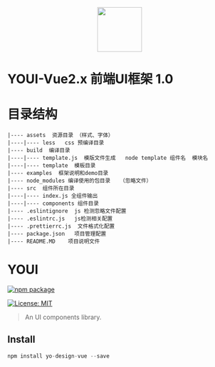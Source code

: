 <p align="center">
  <img height="100"  width="100" src="https://yo-ui.github.io/images/logo.png"/>
</p>

# YOUI-Vue2.x 前端UI框架 1.0

# 目录结构
```
|---- assets  资源目录 （样式、字体）
|----|---- less   css 预编译目录
|---- build  编译目录
|----|---- template.js  模版文件生成   node template 组件名  模块名
|----|---- template  模板目录
|---- examples  框架说明和demo目录
|---- node_modules 编译使用的包目录   （忽略文件）
|---- src  组件所在目录
|----|---- index.js 全组件输出
|----|---- components 组件目录
|---- .eslintignore  js 检测忽略文件配置
|---- .eslintrc.js   js检测相关配置
|---- .prettierrc.js  文件格式化配置
|---- package.json   项目管理配置
|---- README.MD    项目说明文件
```

# YOUI

[![npm package](https://img.shields.io/badge/npm-v1.0.1-brightgreen)](https://www.npmjs.com/package/yo-design-vue)
<!-- ![JS gzip size](http://img.badgesize.io/https://unpkg.com/youi/dist/youi.esm.js?style=flat-square&compression=gzip&label=gzip%20size:%20JS)
![CSS gzip size](http://img.badgesize.io/https://unpkg.com/youi/themes/index.css?style=flat-square&compression=gzip&label=gzip%20size:%20CSS) -->
[![License: MIT](https://img.shields.io/badge/License-MIT-yellow.svg?style=flat-square)](LICENSE)

> An UI components library.

## Install

```js
npm install yo-design-vue --save
```


